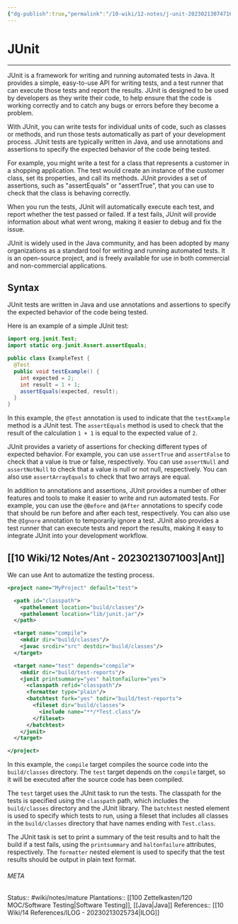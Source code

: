 ```yaml
---
{"dg-publish":true,"permalink":"/10-wiki/12-notes/j-unit-20230213074716/"}
---
```


# JUnit
---
JUnit is a framework for writing and running automated tests in Java. It provides a simple, easy-to-use API for writing tests, and a test runner that can execute those tests and report the results. JUnit is designed to be used by developers as they write their code, to help ensure that the code is working correctly and to catch any bugs or errors before they become a problem.

With JUnit, you can write tests for individual units of code, such as classes or methods, and run those tests automatically as part of your development process. JUnit tests are typically written in Java, and use annotations and assertions to specify the expected behavior of the code being tested.

For example, you might write a test for a class that represents a customer in a shopping application. The test would create an instance of the customer class, set its properties, and call its methods. JUnit provides a set of assertions, such as "assertEquals" or "assertTrue", that you can use to check that the class is behaving correctly.

When you run the tests, JUnit will automatically execute each test, and report whether the test passed or failed. If a test fails, JUnit will provide information about what went wrong, making it easier to debug and fix the issue.

JUnit is widely used in the Java community, and has been adopted by many organizations as a standard tool for writing and running automated tests. It is an open-source project, and is freely available for use in both commercial and non-commercial applications.

## Syntax
JUnit tests are written in Java and use annotations and assertions to specify the expected behavior of the code being tested.

Here is an example of a simple JUnit test:
```java
import org.junit.Test;
import static org.junit.Assert.assertEquals;

public class ExampleTest {
  @Test
  public void testExample() {
    int expected = 2;
    int result = 1 + 1;
    assertEquals(expected, result);
  }
}

```

In this example, the `@Test` annotation is used to indicate that the `testExample` method is a JUnit test. The `assertEquals` method is used to check that the result of the calculation `1 + 1` is equal to the expected value of `2`.

JUnit provides a variety of assertions for checking different types of expected behavior. For example, you can use `assertTrue` and `assertFalse` to check that a value is true or false, respectively. You can use `assertNull` and `assertNotNull` to check that a value is null or not null, respectively. You can also use `assertArrayEquals` to check that two arrays are equal.

In addition to annotations and assertions, JUnit provides a number of other features and tools to make it easier to write and run automated tests. For example, you can use the `@Before` and `@After` annotations to specify code that should be run before and after each test, respectively. You can also use the `@Ignore` annotation to temporarily ignore a test. JUnit also provides a test runner that can execute tests and report the results, making it easy to integrate JUnit into your development workflow.

## [[10 Wiki/12 Notes/Ant - 20230213071003\|Ant]]
We can use Ant to automatize the testing process.

```xml
<project name="MyProject" default="test">

  <path id="classpath">
    <pathelement location="build/classes"/>
    <pathelement location="lib/junit.jar"/>
  </path>

  <target name="compile">
    <mkdir dir="build/classes"/>
    <javac srcdir="src" destdir="build/classes"/>
  </target>

  <target name="test" depends="compile">
    <mkdir dir="build/test-reports"/>
    <junit printsummary="yes" haltonfailure="yes">
      <classpath refid="classpath"/>
      <formatter type="plain"/>
      <batchtest fork="yes" todir="build/test-reports">
        <fileset dir="build/classes">
          <include name="**/*Test.class"/>
        </fileset>
      </batchtest>
    </junit>
  </target>

</project>

```

In this example, the `compile` target compiles the source code into the `build/classes` directory. The `test` target depends on the `compile` target, so it will be executed after the source code has been compiled.

The `test` target uses the JUnit task to run the tests. The classpath for the tests is specified using the `classpath` path, which includes the `build/classes` directory and the JUnit library. The `batchtest` nested element is used to specify which tests to run, using a fileset that includes all classes in the `build/classes` directory that have names ending with `Test.class`.

The JUnit task is set to print a summary of the test results and to halt the build if a test fails, using the `printsummary` and `haltonfailure` attributes, respectively. The `formatter` nested element is used to specify that the test results should be output in plain text format.



###### META
Status:: #wiki/notes/mature 
Plantations:: [[100 Zettelkasten/120 MOC/Software Testing\|Software Testing]], [[Java\|Java]]
References:: [[10 Wiki/14 References/ILOG - 20230213025734\|ILOG]]
